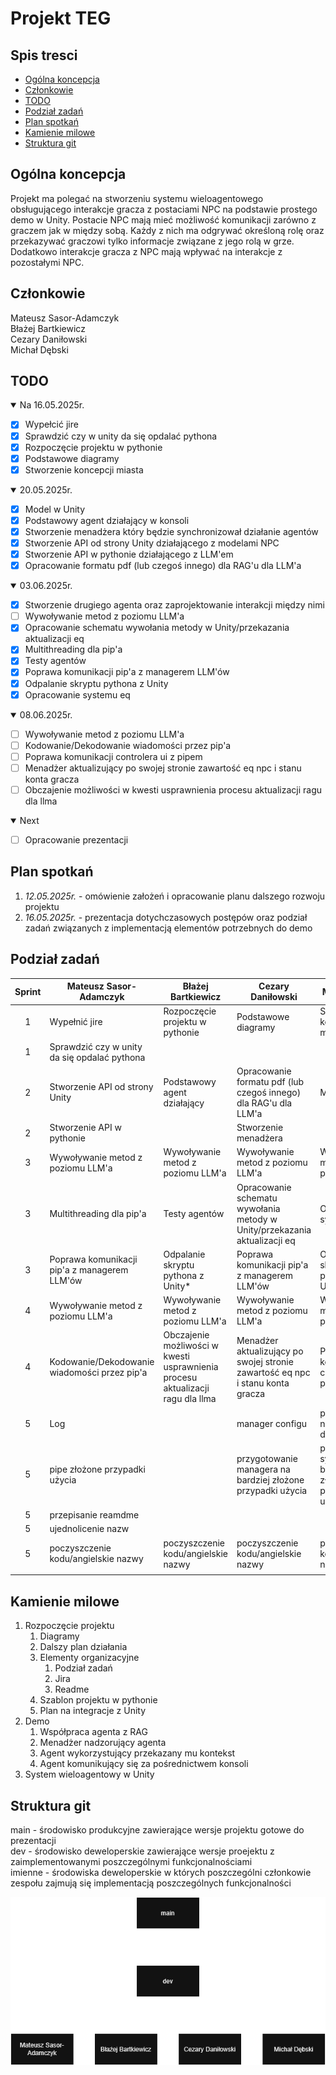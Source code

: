 # Projekt TEG

## Spis tresci
- [Ogólna koncepcja](#ogólna-koncepcja)
- [Członkowie](#członkowie)
- [TODO](#todo)
- [Podział zadań](#podział-zadań)
- [Plan spotkań](#plan-spotkań)
- [Kamienie milowe](#kamienie-milowe)
- [Struktura git](#struktura-git)

## Ogólna koncepcja
Projekt ma polegać na stworzeniu systemu wieloagentowego obsługującego interakcje gracza z postaciami NPC na podstawie prostego demo w Unity. Postacie NPC mają mieć możliwość komunikacji zarówno z graczem jak w między sobą. Każdy z nich ma odgrywać określoną rolę oraz przekazywać graczowi tylko informacje związane z jego rolą w grze. Dodatkowo interakcje gracza z NPC mają wpływać na interakcje z pozostałymi NPC.

## Członkowie

Mateusz Sasor-Adamczyk <br/>
Błażej Bartkiewicz <br/>
Cezary Daniłowski <br/>
Michał Dębski <br/>

## TODO

<details open>
  <summary>Na 16.05.2025r.</summary>

  - [x] Wypełcić jire
  - [x] Sprawdzić czy w unity da się opdalać pythona
  - [x] Rozpoczęcie projektu w pythonie
  - [x] Podstawowe diagramy
  - [x] Stworzenie koncepcji miasta

</details>

<details open>
  <summary>20.05.2025r.</summary>

  - [x] Model w Unity
  - [x] Podstawowy agent działający w konsoli
  - [x] Stworzenie menadżera który będzie synchronizował działanie agentów
  - [x] Stworzenie API od strony Unity działającego z modelami NPC
  - [x] Stworzenie API w pythonie działającego z LLM'em
  - [x] Opracowanie formatu pdf (lub czegoś innego) dla RAG'u dla LLM'a

</details>

<details open>
  <summary>03.06.2025r.</summary>

  - [x] Stworzenie drugiego agenta oraz zaprojektowanie interakcji między nimi
  - [ ] Wywoływanie metod z poziomu LLM'a
  - [x] Opracowanie schematu wywołania metody w Unity/przekazania aktualizacji eq
  - [x] Multithreading dla pip'a
  - [x] Testy agentów
  - [x] Poprawa komunikacji pip'a z managerem LLM'ów
  - [x] Odpalanie skryptu pythona z Unity
  - [x] Opracowanie systemu eq

</details>

<details open>
  <summary>08.06.2025r.</summary>

  - [ ] Wywoływanie metod z poziomu LLM'a
  - [ ] Kodowanie/Dekodowanie wiadomości przez pip'a
  - [ ] Poprawa komunikacji controlera ui z pipem
  - [ ] Menadżer aktualizujący po swojej stronie zawartość eq npc i stanu konta gracza
  - [ ] Obczajenie możliwości w kwesti usprawnienia procesu aktualizacji ragu dla llma

</details>

<details open>
  <summary>Next</summary>

  - [ ] Opracowanie prezentacji

</details>

## Plan spotkań

1. *12.05.2025r.* - omówienie założeń i opracowanie planu dalszego rozwoju projektu
2. *16.05.2025r.* - prezentacja dotychczasowych postępów oraz podział zadań związanych z implementacją elementów potrzebnych do demo

## Podział zadań
| Sprint | Mateusz Sasor-Adamczyk | Błażej Bartkiewicz | Cezary Daniłowski | Michał Dębski |
| :--: | -- | -- | -- | -- |
| 1 | Wypełnić jire | Rozpoczęcie projektu w pythonie | Podstawowe diagramy | Stworzenie koncepcji miasta |
| 1 | Sprawdzić czy w unity da się opdalać pythona | | |
| 2 | Stworzenie API od strony Unity | Podstawowy agent działający | Opracowanie formatu pdf (lub czegoś innego) dla RAG'u dla LLM'a | Model w Unity |
| 2 | Stworzenie API w pythonie |  | Stworzenie menadżera |  |
| 3 | Wywoływanie metod z poziomu LLM'a | Wywoływanie metod z poziomu LLM'a | Wywoływanie metod z poziomu LLM'a | Wywoływanie metod z poziomu LLM'a |
| 3 | Multithreading dla pip'a | Testy agentów | Opracowanie schematu wywołania metody w Unity/przekazania aktualizacji eq | Opracowanie systemu eq |
| 3 | Poprawa komunikacji pip'a z managerem LLM'ów | Odpalanie skryptu pythona z Unity* | Poprawa komunikacji pip'a z managerem LLM'ów | Odpalanie skryptu pythona z Unity |
| 4 | Wywoływanie metod z poziomu LLM'a | Wywoływanie metod z poziomu LLM'a | Wywoływanie metod z poziomu LLM'a | Wywoływanie metod z poziomu LLM'a |
| 4 | Kodowanie/Dekodowanie wiadomości przez pip'a | Obczajenie możliwości w kwesti usprawnienia procesu aktualizacji ragu dla llma | Menadżer aktualizujący po swojej stronie zawartość eq npc i stanu konta gracza | Poprawa komunikacji controlera ui z pipem |
| 5 | Log |  | manager configu | przygotowanie następnego dnia (tawerna) |
| 5 | pipe złożone przypadki użycia |  | przygotowanie managera na bardziej złożone przypadki użycia | przygotowanie systemu eq na bardziej złożone przypadki użycia |
| 5 | przepisanie reamdme |  |  |  |
| 5 | ujednolicenie nazw |  |  |  |
| 5 | poczyszczenie kodu/angielskie nazwy | poczyszczenie kodu/angielskie nazwy | poczyszczenie kodu/angielskie nazwy | poczyszczenie kodu/angielskie nazwy |
|  |  |  |  |  |


## Kamienie milowe
1. Rozpoczęcie projektu
   1. Diagramy
   2. Dalszy plan działania
   3. Elementy organizacyjne
      1. Podział zadań
      2. Jira
      3. Readme
   4. Szablon projektu w pythonie
   5. Plan na integracje z Unity
2. Demo
   1. Współpraca agenta z RAG
   2. Menadżer nadzorujący agenta
   3. Agent wykorzystujący przekazany mu kontekst
   4. Agent komunikujący się za pośrednictwem konsoli
3. System wieloagentowy w Unity

## Struktura git
main - środowisko produkcyjne zawierające wersje projektu gotowe do prezentacji <br/>
dev - środowisko deweloperskie zawierające wersje proejektu z zaimplementowanymi poszczególnymi funkcjonalnościami <br/>
imienne - środowiska deweloperskie w których poszczególni członkowie zespołu zajmują się implementacją poszczególnych funkcjonalności

![diagram-struktury-git](./readme_img/diagram_struktury_git.drawio.png)
